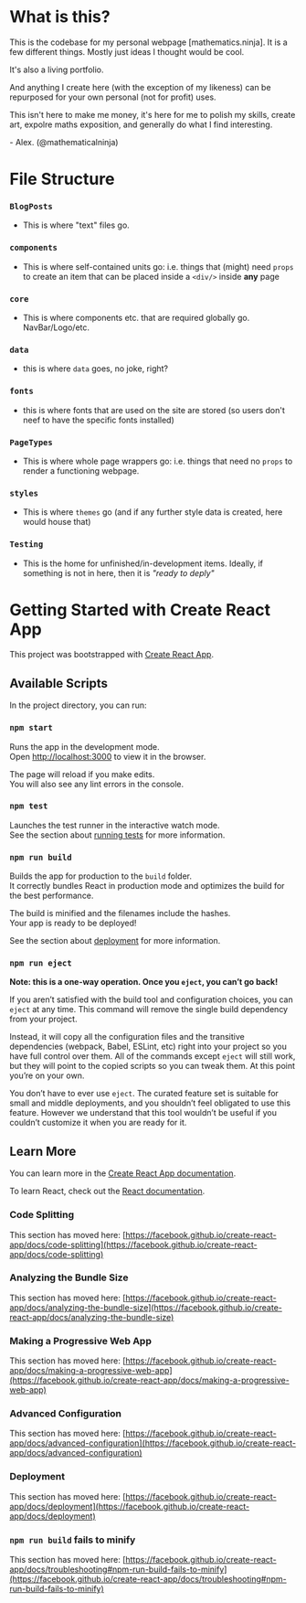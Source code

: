 # What is this?

This is the codebase for my personal webpage [mathematics.ninja]. It is a few different things. Mostly just ideas I thought would be cool.

It's also a living portfolio.

And anything I create here (with the exception of my likeness) can be repurposed for your own personal (not for profit) uses.

This isn't here to make me money, it's here for me to polish my skills, create art, expolre maths exposition, and generally do what I find interesting.

\- Alex. (@mathematicalninja)

# File Structure

### `BlogPosts`
* This is where "text" files go.

### `components`
* This is where self-contained units go: i.e. things that (might) need `props` to create an item that can be placed inside a `<div/>` inside **any** page

### `core`
* This is where components etc. that are required globally go. NavBar/Logo/etc.

### `data`
* this is where `data` goes, no joke, right?

### `fonts`
* this is where fonts that are used on the site are stored (so users don't neef to have the specific fonts installed)

### `PageTypes`
* This is where whole page wrappers go: i.e. things that need no `props` to render a functioning webpage.

### `styles`
* This is where `themes` go (and if any further style data is created, here would house that)

### `Testing`
* This is the home for unfinished/in-development items. Ideally, if something is not in here, then it is *"ready to deply"*


# Getting Started with Create React App

This project was bootstrapped with [Create React App](https://github.com/facebook/create-react-app).

## Available Scripts

In the project directory, you can run:

### `npm start`

Runs the app in the development mode.\
Open [http://localhost:3000](http://localhost:3000) to view it in the browser.

The page will reload if you make edits.\
You will also see any lint errors in the console.

### `npm test`

Launches the test runner in the interactive watch mode.\
See the section about [running tests](https://facebook.github.io/create-react-app/docs/running-tests) for more information.

### `npm run build`

Builds the app for production to the `build` folder.\
It correctly bundles React in production mode and optimizes the build for the best performance.

The build is minified and the filenames include the hashes.\
Your app is ready to be deployed!

See the section about [deployment](https://facebook.github.io/create-react-app/docs/deployment) for more information.

### `npm run eject`

**Note: this is a one-way operation. Once you `eject`, you can’t go back!**

If you aren’t satisfied with the build tool and configuration choices, you can `eject` at any time. This command will remove the single build dependency from your project.

Instead, it will copy all the configuration files and the transitive dependencies (webpack, Babel, ESLint, etc) right into your project so you have full control over them. All of the commands except `eject` will still work, but they will point to the copied scripts so you can tweak them. At this point you’re on your own.

You don’t have to ever use `eject`. The curated feature set is suitable for small and middle deployments, and you shouldn’t feel obligated to use this feature. However we understand that this tool wouldn’t be useful if you couldn’t customize it when you are ready for it.

## Learn More

You can learn more in the [Create React App documentation](https://facebook.github.io/create-react-app/docs/getting-started).

To learn React, check out the [React documentation](https://reactjs.org/).

### Code Splitting

This section has moved here: [https://facebook.github.io/create-react-app/docs/code-splitting](https://facebook.github.io/create-react-app/docs/code-splitting)

### Analyzing the Bundle Size

This section has moved here: [https://facebook.github.io/create-react-app/docs/analyzing-the-bundle-size](https://facebook.github.io/create-react-app/docs/analyzing-the-bundle-size)

### Making a Progressive Web App

This section has moved here: [https://facebook.github.io/create-react-app/docs/making-a-progressive-web-app](https://facebook.github.io/create-react-app/docs/making-a-progressive-web-app)

### Advanced Configuration

This section has moved here: [https://facebook.github.io/create-react-app/docs/advanced-configuration](https://facebook.github.io/create-react-app/docs/advanced-configuration)

### Deployment

This section has moved here: [https://facebook.github.io/create-react-app/docs/deployment](https://facebook.github.io/create-react-app/docs/deployment)

### `npm run build` fails to minify

This section has moved here: [https://facebook.github.io/create-react-app/docs/troubleshooting#npm-run-build-fails-to-minify](https://facebook.github.io/create-react-app/docs/troubleshooting#npm-run-build-fails-to-minify)
